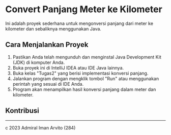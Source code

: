# Convert Panjang Meter ke Kilometer 
 
Ini adalah proyek sederhana untuk mengonversi panjang dari meter ke kilometer dan sebaliknya menggunakan Java. 
 
## Cara Menjalankan Proyek 
1. Pastikan Anda telah mengunduh dan menginstal Java Development Kit (JDK) di komputer Anda. 
2. Buka proyek ini di IntelliJ IDEA atau IDE Java lainnya. 
3. Buka kelas "Tugas2" yang berisi implementasi konversi panjang. 
4. Jalankan program dengan mengklik tombol "Run" atau menggunakan perintah yang sesuai di IDE Anda. 
5. Program akan menampilkan hasil konversi panjang dalam meter dan kilometer. 
 
## Kontribusi 
 

 
--- 
 
c 2023 Admiral Iman Arvito (284)
